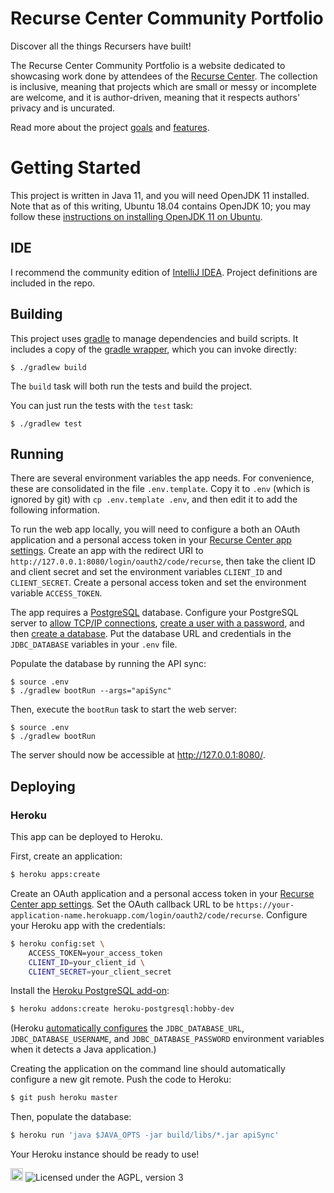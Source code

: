 # Recurse Center Community Portfolio

Discover all the things Recursers have built!

The Recurse Center Community Portfolio
is a website dedicated to
showcasing work done by attendees of
the [Recurse Center](https://www.recurse.com).
The collection is inclusive,
meaning that projects which are small or messy or incomplete are welcome,
and it is author-driven,
meaning that it respects authors' privacy and is uncurated.

Read more about the project [goals](docs/Goals.markdown)
and [features](docs/Features.markdown).

# Getting Started

This project is written in Java 11,
and you will need OpenJDK 11 installed.
Note that as of this writing,
Ubuntu 18.04 contains OpenJDK 10;
you may follow these
[instructions on installing OpenJDK 11 on Ubuntu](https://www.linuxuprising.com/2019/01/how-to-install-openjdk-11-in-ubuntu.html).

## IDE

I recommend the community edition of
[IntelliJ IDEA](https://www.jetbrains.com/idea/).
Project definitions are included in the repo.

## Building

This project uses [gradle](https://gradle.org/)
to manage dependencies and build scripts.
It includes a copy of the
[gradle wrapper](https://docs.gradle.org/5.3.1/userguide/gradle_wrapper.html),
which you can invoke directly:

```
$ ./gradlew build
```

The `build` task will both run the tests and build the project.

You can just run the tests with the `test` task:

```
$ ./gradlew test
```

## Running

There are several environment variables the app needs.
For convenience,
these are consolidated in the file
`.env.template`.
Copy it to `.env`
(which is ignored by git)
with `cp .env.template .env`,
and then edit it to add
the following information.

To run the web app locally,
you will need to configure a
both an OAuth application
and a personal access token
in your
[Recurse Center app settings](https://www.recurse.com/settings/apps).
Create an app with the redirect URI to
`http://127.0.0.1:8080/login/oauth2/code/recurse`,
then take the client ID and client secret
and set the environment variables `CLIENT_ID` and `CLIENT_SECRET`.
Create a personal access token
and set the environment variable `ACCESS_TOKEN`.

The app requires a
[PostgreSQL](https://www.postgresql.org/)
database.
Configure your PostgreSQL server to
[allow TCP/IP connections](https://jdbc.postgresql.org/documentation/head/prepare.html),
[create a user with a password](https://www.postgresql.org/docs/current/app-createuser.html),
and then
[create a database](https://www.postgresql.org/docs/current/tutorial-createdb.html).
Put the database URL and credentials in the `JDBC_DATABASE` variables
in your `.env` file.

Populate the database
by running the API sync:

```
$ source .env
$ ./gradlew bootRun --args="apiSync"
```

Then, execute the `bootRun` task
to start the web server:

```
$ source .env
$ ./gradlew bootRun
```

The server should now be accessible at http://127.0.0.1:8080/.

## Deploying

### Heroku

This app can be deployed to Heroku.

First, create an application:

```sh
$ heroku apps:create
```

Create an OAuth application
and a personal access token
in your
[Recurse Center app settings](https://www.recurse.com/settings/apps).
Set the OAuth callback URL to be
`https://your-application-name.herokuapp.com/login/oauth2/code/recurse`.
Configure your Heroku app with the credentials:


```sh
$ heroku config:set \
    ACCESS_TOKEN=your_access_token
    CLIENT_ID=your_client_id \
    CLIENT_SECRET=your_client_secret
```

Install the
[Heroku PostgreSQL add-on](https://devcenter.heroku.com/articles/heroku-postgresql):

```sh
$ heroku addons:create heroku-postgresql:hobby-dev
```

(Heroku
[automatically configures](https://devcenter.heroku.com/articles/connecting-to-relational-databases-on-heroku-with-java)
the
`JDBC_DATABASE_URL`,
`JDBC_DATABASE_USERNAME`,
and
`JDBC_DATABASE_PASSWORD`
environment variables
when it detects a Java application.)

Creating the application
on the command line
should automatically configure a new git remote.
Push the code to Heroku:

```sh
$ git push heroku master
```

Then, populate the database:

```sh
$ heroku run 'java $JAVA_OPTS -jar build/libs/*.jar apiSync'
```

Your Heroku instance should be ready to use!

<a href='https://www.recurse.com' title='Made with love at the Recurse Center'><img src='https://cloud.githubusercontent.com/assets/2883345/11325206/336ea5f4-9150-11e5-9e90-d86ad31993d8.png' height='20px'/></a>
![Licensed under the AGPL, version 3](https://img.shields.io/badge/license-AGPL3-blue.svg)
